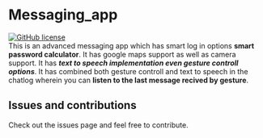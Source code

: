 # Messaging_app
[![GitHub license](https://img.shields.io/badge/License-MIT-blue.svg)](LICENSE)
<br>
This is an advanced messaging app which has smart log in options **smart password calculator**. It has google maps support as well as camera support.
It has ***text to speech implementation even gesture controll options***.
It has combined both gesture controll and text to speech in the chatlog wherein you can **listen to the last message recived by gesture**.

## Issues and contributions
Check out the issues page and feel free to contribute.
